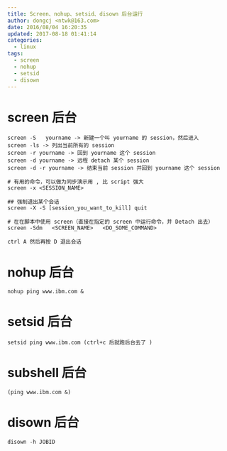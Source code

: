 ```yaml
---
title: Screen、nohup、setsid、disown 后台运行
author: dongcj <ntwk@163.com>
date: 2016/08/04 16:20:35
updated: 2017-08-18 01:41:14
categories:
  - linux
tags:
  - screen
  - nohup
  - setsid
  - disown
---
```

# screen 后台

    screen -S   yourname -> 新建一个叫 yourname 的 session，然后进入
    screen -ls -> 列出当前所有的 session
    screen -r yourname -> 回到 yourname 这个 session
    screen -d yourname -> 远程 detach 某个 session
    screen -d -r yourname -> 结束当前 session 并回到 yourname 这个 session

    # 有用的命令，可以做为同步演示用 , 比 script 强大
    screen -x <SESSION_NAME>

    ## 强制退出某个会话
    screen -X -S [session_you_want_to_kill] quit

    # 在在脚本中使用 screen（直接在指定的 screen 中运行命令，并 Detach 出去）
    screen -Sdm   <SCREEN_NAME>   <DO_SOME_COMMAND>

    ctrl A 然后再按 D 退出会话

# nohup 后台
    nohup ping www.ibm.com &

# setsid 后台
    setsid ping www.ibm.com (ctrl+c 后就跑后台去了 )

# subshell 后台
    (ping www.ibm.com &)

# disown 后台
    disown -h JOBID


